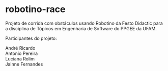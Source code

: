 # robotino-race

Projeto de corrida com obstáculos usando Robotino da Festo Didactic para a disciplina de Tópicos em Engenharia de Software do PPGEE da UFAM.

Participantes do projeto:  
  
André Ricardo   
Antonio Pereira   
Luciana Rolim  
Jainne Fernandes  

